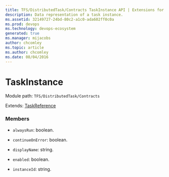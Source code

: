 ```yaml
---
title: TFS/DistributedTask/Contracts TaskInstance API | Extensions for Azure DevOps Services
description: Data representation of a task instance.
ms.assetid: 32149727-24bd-80c2-a1c0-ada602ff0c0a
ms.prod: devops
ms.technology: devops-ecosystem
generated: true
ms.manager: mijacobs
author: chcomley
ms.topic: article
ms.author: chcomley
ms.date: 08/04/2016
---
```


# TaskInstance

Module path: `TFS/DistributedTask/Contracts`

Extends: [TaskReference](../../../TFS/DistributedTask/Contracts/TaskReference.md)

### Members

* `alwaysRun`: boolean. 

* `continueOnError`: boolean. 

* `displayName`: string. 

* `enabled`: boolean. 

* `instanceId`: string. 

